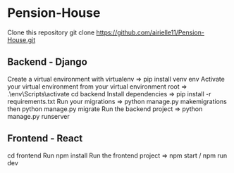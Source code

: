 # Pension-House

Clone this repository
git clone https://github.com/airielle11/Pension-House.git

## Backend - Django 
Create a virtual environment with virtualenv => pip install venv env
Activate your virtual environment from your virtual environment root => .\env\Scripts\activate
cd backend
Install dependencies =>  pip install -r requirements.txt 
Run your migrations => python manage.py makemigrations then python manage.py migrate
Run the backend project => python manage.py runserver

## Frontend - React
cd frontend
Run npm install 
Run the frontend project => npm start / npm run dev
